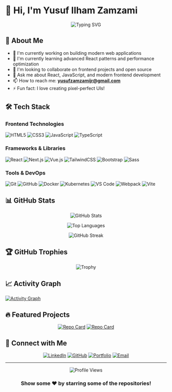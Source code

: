 # 👋 Hi, I'm Yusuf Ilham Zamzami

<div align="center">
  
  ![Typing SVG](https://readme-typing-svg.demolab.com?font=Fira+Code&size=22&duration=3000&pause=1000&color=00F7FF&center=true&vCenter=true&width=440&lines=Frontend+Developer;React+Enthusiast;Building+Beautiful+Interfaces)
  
</div>

## 🚀 About Me

- 🔭 I'm currently working on building modern web applications
- 🌱 I'm currently learning advanced React patterns and performance optimization
- 👯 I'm looking to collaborate on frontend projects and open source
- 💬 Ask me about React, JavaScript, and modern frontend development
- 📫 How to reach me: **yusufzamzamijr@gmail.com**
- ⚡ Fun fact: I love creating pixel-perfect UIs!

## 🛠️ Tech Stack

### Frontend Technologies
![HTML5](https://img.shields.io/badge/-HTML5-E34F26?style=flat-square&logo=html5&logoColor=white)
![CSS3](https://img.shields.io/badge/-CSS3-1572B6?style=flat-square&logo=css3&logoColor=white)
![JavaScript](https://img.shields.io/badge/-JavaScript-F7DF1E?style=flat-square&logo=javascript&logoColor=black)
![TypeScript](https://img.shields.io/badge/-TypeScript-3178C6?style=flat-square&logo=typescript&logoColor=white)

### Frameworks & Libraries
![React](https://img.shields.io/badge/-React-61DAFB?style=flat-square&logo=react&logoColor=black)
![Next.js](https://img.shields.io/badge/-Next.js-000000?style=flat-square&logo=next.js&logoColor=white)
![Vue.js](https://img.shields.io/badge/-Vue.js-4FC08D?style=flat-square&logo=vue.js&logoColor=white)
![TailwindCSS](https://img.shields.io/badge/-TailwindCSS-38B2AC?style=flat-square&logo=tailwind-css&logoColor=white)
![Bootstrap](https://img.shields.io/badge/-Bootstrap-7952B3?style=flat-square&logo=bootstrap&logoColor=white)
![Sass](https://img.shields.io/badge/-Sass-CC6699?style=flat-square&logo=sass&logoColor=white)

### Tools & DevOps
![Git](https://img.shields.io/badge/-Git-F05032?style=flat-square&logo=git&logoColor=white)
![GitHub](https://img.shields.io/badge/-GitHub-181717?style=flat-square&logo=github&logoColor=white)
![Docker](https://img.shields.io/badge/-Docker-2496ED?style=flat-square&logo=docker&logoColor=white)
![Kubernetes](https://img.shields.io/badge/-Kubernetes-326CE5?style=flat-square&logo=kubernetes&logoColor=white)
![VS Code](https://img.shields.io/badge/-VS%20Code-007ACC?style=flat-square&logo=visual-studio-code&logoColor=white)
![Webpack](https://img.shields.io/badge/-Webpack-8DD6F9?style=flat-square&logo=webpack&logoColor=black)
![Vite](https://img.shields.io/badge/-Vite-646CFF?style=flat-square&logo=vite&logoColor=white)

## 📊 GitHub Stats

<div align="center">
  
  ![GitHub Stats](https://github-readme-stats.vercel.app/api?username=yusuf-ilham&show_icons=true&theme=tokyonight&hide_border=true&count_private=true)
  
  ![Top Languages](https://github-readme-stats.vercel.app/api/top-langs/?username=yusuf-ilham&layout=compact&theme=tokyonight&hide_border=true)
  
  ![GitHub Streak](https://github-readme-streak-stats.herokuapp.com/?user=yusuf-ilham&theme=tokyonight&hide_border=true)

</div>

## 🏆 GitHub Trophies

<div align="center">
  
  ![Trophy](https://github-profile-trophy.vercel.app/?username=yusuf-ilham&theme=tokyonight&no-frame=true&row=1&column=7)
  
</div>

## 📈 Activity Graph

[![Activity Graph](https://github-readme-activity-graph.vercel.app/graph?username=yusuf-ilham&theme=tokyo-night&hide_border=true)](https://github.com/yusuf-ilham)

## 🔥 Featured Projects

<div align="center">

[![Repo Card](https://github-readme-stats.vercel.app/api/pin/?username=yusuf-ilham&repo=awesome-portfolio&theme=tokyonight&hide_border=true)](https://github.com/yusuf-ilham/awesome-portfolio)
[![Repo Card](https://github-readme-stats.vercel.app/api/pin/?username=yusuf-ilham&repo=react-dashboard&theme=tokyonight&hide_border=true)](https://github.com/yusuf-ilham/react-dashboard)

</div>

## 🤝 Connect with Me

<div align="center">
  
  [![LinkedIn](https://img.shields.io/badge/-LinkedIn-0077B5?style=for-the-badge&logo=linkedin&logoColor=white)](https://linkedin.com/in/yusuf-ilham-zamzami)
  [![GitHub](https://img.shields.io/badge/-GitHub-181717?style=for-the-badge&logo=github&logoColor=white)](https://github.com/yusuf-ilham)
  [![Portfolio](https://img.shields.io/badge/-Portfolio-000000?style=for-the-badge&logo=react&logoColor=white)](https://yusuf-ilham.dev)
  [![Email](https://img.shields.io/badge/-Email-D14836?style=for-the-badge&logo=gmail&logoColor=white)](mailto:yusuf.ilham@example.com)
  
</div>

---

<div align="center">
  
  ![Profile Views](https://komarev.com/ghpvc/?username=yusuf-ilham&color=blueviolet&style=flat-square)
  
  ### Show some ❤️ by starring some of the repositories!
  
</div>
